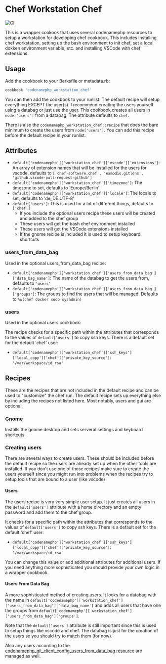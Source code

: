 # Chef Workstation Chef
[![CI](https://github.com/codenamephp/chef.workstation.chef/actions/workflows/ci.yml/badge.svg)](https://github.com/codenamephp/chef.workstation.chef/actions/workflows/ci.yml)

This is a wrapper cookook that uses several codenamephp resources to setup a workstation for developing chef cookbook. This includes installing chef workstation,
setting up the bash environment to init chef, set a local dokken environment variable, etc. and installing VSCode with chef extensions.

## Usage

Add the cookbook to your Berksfile or metadata.rb:

```ruby
cookbook 'codenamephp_workstation_chef'
```

You can then add the cookbook to your runlist. The default recipe will setup everything EXCEPT the user(s). I recommend creating the users yourself using a databag
or just use the [user][user_cookbook_url]. This cookbook creates all users in `node['users']` from a databag. The attribute defaults to `chef`.

There is also the `codenamephp_workstation_chef::recipe` that does the bare minimum to create the users from `node['users']`. You can add this recipe before the
default recipe in your runlist.

## Attributes
- `default['codenamephp']['workstation_chef']['vscode']['extensions']`: An array of extension names that will be installed for the users for vscode, defaults to `['chef-software.chef', 'eamodio.gitlens', 'github.vscode-pull-request-github']`
- `default['codenamephp']['workstation_chef']['timezone']`: The timezone to set, defaults to 'Europe/Berlin'
- `default['codenamephp']['workstation_chef']['locale']`: The locale to set, defaults to 'de_DE.UTF-8'
- `default['users']`: This is used for a lot of different things, defaults to `['chef']`
  - If you include the optional users recipe these users will be created and added to the chef group
  - These users will get the bash chef environment installed
  - These users will get the VSCode extensions installed
  - If the gnome recipe is included it is used to setup keyboard shortcuts

### users_from_data_bag

Used in the optional users_from_data_bag recipe:
- `default['codenamephp']['workstation_chef']['users_from_data_bag']['data_bag_name']`: The name of the databag to get the users from, defaults to `'users'`
- `default['codenamephp']['workstation_chef']['users_from_data_bag']['groups']`: The groups to find the users that will be managed. Defaults to `%w(chef docker sudo sysadmin)`

### users
Used in the optional users cookbook:

The recipe checks for a specific path within the attributes that corresponds to the values of `default['users']` to copy ssh keys.
There is a default set for the default 'chef' user:

- `default['codenamephp']['workstation_chef']['ssh_keys']['local_copy']['chef']['private_key_source']`: `'/var/workspace/id_rsa'`


## Recipes

These are the recipes that are not included in the default recipe and can be used to "customize" the chef run.
The default recipe sets up everything else by including the recipes not listed here. Most notably, users and gui are optional.

### Gnome
Installs the gnome desktop and sets serveral settings and keyboard shortcuts

### Creating users
There are several ways to create users. These should be included before the default recipe so the users are already set up when the other tools are installed.
If you don't use one of those recipes make sure to create the users yourself since you might run into problems when the recipes try to setup tools that are bound to a user (like vscode)

#### Users
The users recipe is very very simple user setup. It just creates all users in the `default['users']` attribute with a home directory and an empty password and add them to the chef group.

It checks for a specific path within the attributes that corresponds to the values of `default['users']` to copy ssh keys.
There is a default set for the default 'chef' user:

- `default['codenamephp']['workstation_chef']['ssh_keys']['local_copy']['chef']['private_key_source']`: `'/var/workspace/id_rsa'`

You can change this value or add additional attributes for additional users. If you need anything more sophisticated you should provide your own logic in a wrapper cookbook.

#### Users From Data Bag
A more sophisticated method of creating users. It looks for a databag with the name in `default['codenamephp']['workstation_chef']['users_from_data_bag']['data_bag_name']`
and adds all users that have one the groups from `default['codenamephp']['workstation_chef']['users_from_data_bag']['groups']`.

Note that the `default['users']` attribute is still important since this is used to setup things like vscode and chef. The databag is just for the creation of the users so you
should try to match them (for now).

Also any users according to the [codenamephp_git_client_config_users_from_data_bag resource][codenamephp_git_client_config_users_from_data_bag_url] are managed as well.

[user_cookbook_url]: https://supermarket.chef.io/cookbooks/user
[vscode_url]: https://code.visualstudio.com/
[codenamephp_git_client_config_users_from_data_bag_url]: https://github.com/codenamephp/chef.cookbook.gitClient#config_users_from_data_bag
